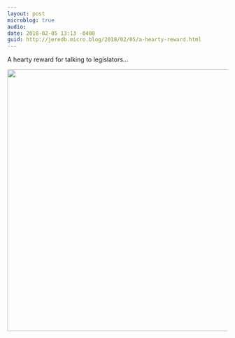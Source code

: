 ```yaml
---
layout: post
microblog: true
audio: 
date: 2018-02-05 13:13 -0400
guid: http://jeredb.micro.blog/2018/02/05/a-hearty-reward.html
---
```

A hearty reward for talking to legislators…

<img src="http://micro.jeredb.com/uploads/2018/14220421a0.jpg" width="599" height="600" />
